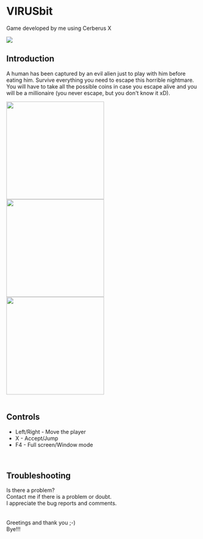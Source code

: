 # VIRUSbit
Game developed by me using Cerberus X
</br>

<img src="https://user-images.githubusercontent.com/99989085/154842485-f8e00628-a660-4089-9cb8-984eef3e87c0.png"/>
</br>

## Introduction
A human has been captured by an evil alien just to play with him before eating him. Survive everything you need to escape this horrible nightmare.
You will have to take all the possible coins in case you escape alive and you will be a millionaire (you never escape, but you don't know it xD).
</br>

<img src="https://user-images.githubusercontent.com/99989085/154842313-3b728012-40a7-4729-997f-6444ed800aa4.png" width="256" height="256"/>     <img src="https://user-images.githubusercontent.com/99989085/154842331-66aa2974-cade-4fb4-abce-21e5647bf4b2.png" width="256" height="256"/>     <img src="https://user-images.githubusercontent.com/99989085/154842335-54c2df03-5a5e-4e84-bef4-5be319bf3146.png" width="256" height="256"/>
</br>
</br>

## Controls
- Left/Right - Move the player
- X - Accept/Jump
- F4 - Full screen/Window mode
</br>

## Troubleshooting
Is there a problem?</br>
Contact me if there is a problem or doubt.</br>
I appreciate the bug reports and comments.</br>
</br>
</br>
Greetings and thank you ;-)</br>
Bye!!!
